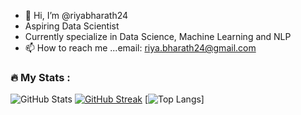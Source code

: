 - 👋 Hi, I’m @riyabharath24
-  Aspiring Data Scientist
-  Currently specialize in Data Science, Machine Learning and NLP
- 📫 How to reach me ...email: riya.bharath24@gmail.com

### :fire: My Stats :
![GitHub Stats](https://github-readme-stats.vercel.app/api?username=riyabharath24&theme=radical)
[![GitHub Streak](http://github-readme-streak-stats.herokuapp.com?user=your-github-username&theme=dark&background=000000)](https://git.io/streak-stats)
[![Top Langs](https://github-readme-stats.vercel.app/api/top-langs/?username=riyabharath24&layout=compact)]
<!---
riyabharath24/riyabharath24 is a ✨ special ✨ repository because its `README.md` (this file) appears on your GitHub profile.
You can click the Preview link to take a look at your changes.
--->
